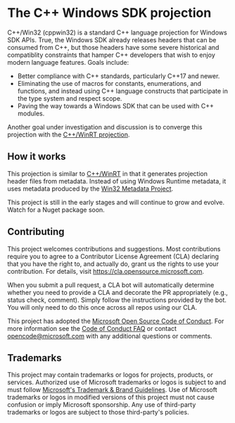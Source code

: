 # The C++ Windows SDK projection

C++/Win32 (cppwin32) is a standard C++ language projection for Windows SDK APIs. True, the Windows SDK already releases headers that can be consumed from C++, but those headers have some severe historical and compatiblity constraints that hamper C++ developers that wish to enjoy modern language features. Goals include:
- Better compliance with C++ standards, particularly C++17 and newer.
- Eliminating the use of macros for constants, enumerations, and functions, and instead using C++ language constructs that participate in the type system and respect scope.
- Paving the way towards a Windows SDK that can be used with C++ modules.

Another goal under investigation and discussion is to converge this projection with the [C++/WinRT projection](https://github.com/microsoft/cppwinrt/).

## How it works

This projection is similar to [C++/WinRT](https://github.com/microsoft/cppwinrt/) in that it generates projection header files from metadata. Instead of using Windows Runtime metadata, it uses metadata produced by the [Win32 Metadata Project](https://github.com/microsoft/cppwinrt/).

This project is still in the early stages and will continue to grow and evolve. Watch for a Nuget package soon.

## Contributing

This project welcomes contributions and suggestions.  Most contributions require you to agree to a
Contributor License Agreement (CLA) declaring that you have the right to, and actually do, grant us
the rights to use your contribution. For details, visit https://cla.opensource.microsoft.com.

When you submit a pull request, a CLA bot will automatically determine whether you need to provide
a CLA and decorate the PR appropriately (e.g., status check, comment). Simply follow the instructions
provided by the bot. You will only need to do this once across all repos using our CLA.

This project has adopted the [Microsoft Open Source Code of Conduct](https://opensource.microsoft.com/codeofconduct/).
For more information see the [Code of Conduct FAQ](https://opensource.microsoft.com/codeofconduct/faq/) or
contact [opencode@microsoft.com](mailto:opencode@microsoft.com) with any additional questions or comments.

## Trademarks

This project may contain trademarks or logos for projects, products, or services. Authorized use of Microsoft 
trademarks or logos is subject to and must follow 
[Microsoft's Trademark & Brand Guidelines](https://www.microsoft.com/en-us/legal/intellectualproperty/trademarks/usage/general).
Use of Microsoft trademarks or logos in modified versions of this project must not cause confusion or imply Microsoft sponsorship.
Any use of third-party trademarks or logos are subject to those third-party's policies.
